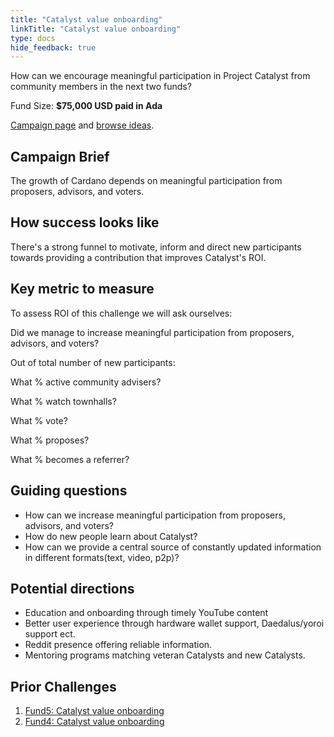 ```yaml
---
title: "Catalyst value onboarding"
linkTitle: "Catalyst value onboarding"
type: docs
hide_feedback: true
---
```


How can we encourage meaningful participation in Project Catalyst from community members in the next two funds?

Fund Size: **$75,000 USD paid in Ada**

[Campaign page](https://cardano.ideascale.com/a/campaign-home/26106) and [browse ideas](https://cardano.ideascale.com/a/ideas/top/campaign-filter/byids/campaigns/26106/stage/unspecified).

## Campaign Brief

The growth of Cardano depends on meaningful participation from proposers, advisors, and voters.

## How success looks like

There's a strong funnel to motivate, inform and direct new participants towards providing a contribution that improves Catalyst's ROI.

## Key metric to measure

To assess ROI of this challenge we will ask ourselves:

Did we manage to increase meaningful participation from proposers, advisors, and voters?

Out of total number of new participants:

What % active community advisers?

What % watch townhalls?

What % vote?

What % proposes?

What % becomes a referrer?

## Guiding questions

- How can we increase meaningful participation from proposers, advisors, and voters?
- How do new people learn about Catalyst?
- How can we provide a central source of constantly updated information in different formats(text, video, p2p)?

## Potential directions

- Education and onboarding through timely YouTube content
- Better user experience through hardware wallet support, Daedalus/yoroi support ect.
- Reddit presence offering reliable information.
- Mentoring programs matching veteran Catalysts and new Catalysts.

## Prior Challenges

1. [Fund5: Catalyst value onboarding](https://cardano.ideascale.com/a/campaign-home/25944)
2. [Fund4: Catalyst value onboarding](https://cardano.ideascale.com/a/campaign-home/25872)